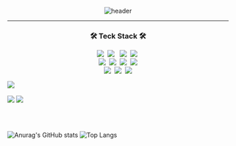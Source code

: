 <div align="center">

 ![header](https://capsule-render.vercel.app/api?type=rect&color=auto&height=300&section=header&text=SuhanBae's%20Github&fontSize=90&animation=fadeIn)
</div>

***

<h3 align="center">🛠 Teck Stack 🛠</h3>
<p align="center">
<img src="https://img.shields.io/badge/Java-FF7800?style=flat&logo=Java&logoColor=white"/></a>&nbsp 
<img src="https://img.shields.io/badge/Spring-6DB33F?style=flat&logo=Spring&logoColor=white"/> </a>&nbsp
<img src="https://img.shields.io/badge/SpringBoot-6DB33F?style=flat&logo=SpringBoot&logoColor=white"/></a>&nbsp
<img src="https://img.shields.io/badge/MySQL-4479A1?style=flat&logo=MySQL&logoColor=white"/></a>&nbsp
<br/>
<img src="https://img.shields.io/badge/Python-F7DF1E?style=flat&logo=Python&logoColor=white"/></a>&nbsp 
<img src="https://img.shields.io/badge/C-007396?style=flat&logo=C&logoColor=white"/></a>&nbsp 
<img src="https://img.shields.io/badge/C++-007396?style=flat&logo=C++&logoColor=white"/></a>&nbsp
<img src="https://img.shields.io/badge/MQTT-660066?style=flat&logo=MQTT&logoColor=F05032"/></a>


<br/>
<img src="https://img.shields.io/badge/Discord-5865F2?style=flat&logo=Discord&logoColor=white"/></a>&nbsp
<img src="https://img.shields.io/badge/GitHub-gray?style=flat&logo=GitHub&logoColor=black"/></a>&nbsp
<img src="https://img.shields.io/badge/Git-blue?style=flat&logo=Git&logoColor=F05032"/></a>
</p>
<img src="https://img.shields.io/badge/raspberrypi-A22846?style=flat&logo=Raspberrypi&logoColor=white"/></a>&nbsp
<br/>

<img src="https://img.shields.io/badge/adobelightroom-31A8FF?style=flat&logo=adobelightroom&logoColor=F05032"/></a>
<img src="https://img.shields.io/badge/adobepremierepro-9999FF?style=flat&logo=adobepremierepro&logoColor=F05032"/></a>




<br/>
<br/>

![Anurag's GitHub stats](https://github-readme-stats.vercel.app/api?username=SwnBae)
![Top Langs](https://github-readme-stats.vercel.app/api/top-langs/?username=SwnBae&layout=compact)

</div>


